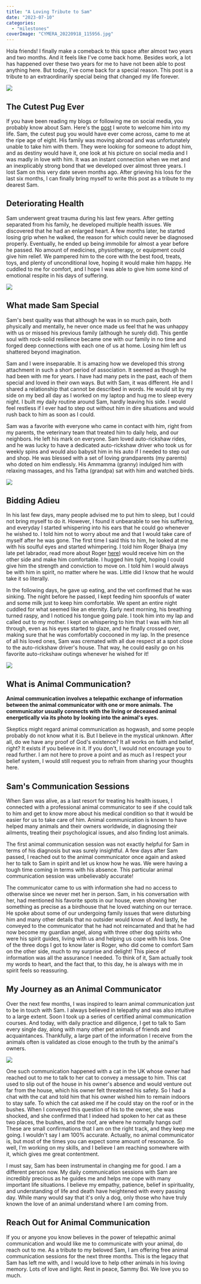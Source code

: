 ```yaml
---
title: "A Loving Tribute to Sam"
date: "2023-07-10"
categories: 
  - "milestones"
coverImage: "CYMERA_20220918_115956.jpg"
---
```


Hola friends! I finally make a comeback to this space after almost two years and two months. And it feels like I've come back home. Besides work, a lot has happened over these two years for me to have not been able to post anything here. But today, I've come back for a special reason. This post is a tribute to an extraordinarily special being that changed my life forever.

[![](images/PXL_20210603_123148985-768x1024.jpg)](https://ifsbutsandsetcs.com/wp-content/uploads/2023/07/PXL_20210603_123148985.jpg)

## The Cutest Pug Ever

If you have been reading my blogs or following me on social media, you probably know about Sam. Here's the [post](https://ifsbutsandsetcs.com/2021/04/welcome-home-sam/) I wrote to welcome him into my life. Sam, the cutest pug you would have ever come across, came to me at the ripe age of eight. His family was moving abroad and was unfortunately unable to take him with them. They were looking for someone to adopt him, and as destiny would have it, one look at his picture on social media and I was madly in love with him. It was an instant connection when we met and an inexplicably strong bond that we developed over almost three years. I lost Sam on this very date seven months ago. After grieving his loss for the last six months, I can finally bring myself to write this post as a tribute to my dearest Sam.

## Deteriorating Health

Sam underwent great trauma during his last few years. After getting separated from his family, he developed multiple health issues. We discovered that he had an enlarged heart. A few months later, he started losing grip when he walked, the reason for which could never be diagnosed properly. Eventually, he ended up being immobile for almost a year before he passed. No amount of medicines, physiotherapy, or equipment could give him relief. We pampered him to the core with the best food, treats, toys, and plenty of unconditional love, hoping it would make him happy. He cuddled to me for comfort, and I hope I was able to give him some kind of emotional respite in his days of suffering.

[![](images/WhatsApp-Image-2023-07-10-at-9.24.25-PM-594x1024.jpeg)](https://ifsbutsandsetcs.com/wp-content/uploads/2023/07/WhatsApp-Image-2023-07-10-at-9.24.25-PM.jpeg)

## What made Sam Special

Sam's best quality was that although he was in so much pain, both physically and mentally, he never once made us feel that he was unhappy with us or missed his previous family (although he surely did). This gentle soul with rock-solid resilience became one with our family in no time and forged deep connections with each one of us at home. Losing him left us shattered beyond imagination.

Sam and I were inseparable. It is amazing how we developed this strong attachment in such a short period of association. It seemed as though he had been with me for years. I have had many pets in the past, each of them special and loved in their own ways. But with Sam, it was different. He and I shared a relationship that cannot be described in words. He would sit by my side on my bed all day as I worked on my laptop and hug me to sleep every night. I built my daily routine around Sam, hardly leaving his side. I would feel restless if I ever had to step out without him in dire situations and would rush back to him as soon as I could.

Sam was a favorite with everyone who came in contact with him, right from my parents, the veterinary team that treated him to daily help, and our neighbors. He left his mark on everyone. Sam loved auto-rickshaw rides, and he was lucky to have a dedicated auto-rickshaw driver who took us for weekly spins and would also babysit him in his auto if I needed to step out and shop. He was blessed with a set of loving grandparents (my parents) who doted on him endlessly. His Ammamma (granny) indulged him with relaxing massages, and his Tatha (grandpa) sat with him and watched birds.

[![](images/PXL_20210705_123809680-1024x768.jpg)](https://ifsbutsandsetcs.com/wp-content/uploads/2023/07/PXL_20210705_123809680.jpg)

## Bidding Adieu

In his last few days, many people advised me to put him to sleep, but I could not bring myself to do it. However, I found it unbearable to see his suffering, and everyday I started whispering into his ears that he could go whenever he wished to. I told him not to worry about me and that I would take care of myself after he was gone. The first time I said this to him, he looked at me with his soulful eyes and started whimpering. I told him Roger Bhaiya (my late pet labrador, read more about Roger [here](https://ifsbutsandsetcs.com/2014/04/romp-ades-rogue-ades-with-roger/)) would receive him on the other side and make him comfortable. I hugged him tight, hoping I could give him the strength and conviction to move on. I told him I would always be with him in spirit, no matter where he was. Little did I know that he would take it so literally.

In the following days, he gave up eating, and the vet confirmed that he was sinking. The night before he passed, I kept feeding him spoonfuls of water and some milk just to keep him comfortable. We spent an entire night cuddled for what seemed like an eternity. Early next morning, his breathing turned raspy, and I noticed his tongue going pale. I took him into my lap and called out to my mother. I kept on whispering to him that I was with him all through, even as his eyes started to glaze, and he finally crossed over, making sure that he was comfortably cocooned in my lap. In the presence of all his loved ones, Sam was cremated with all due respect at a spot close to the auto-rickshaw driver's house. That way, he could easily go on his favorite auto-rickshaw outings whenever he wished for it!

[![](images/PXL_20220115_123933835-768x1024.jpg)](https://ifsbutsandsetcs.com/wp-content/uploads/2023/07/PXL_20220115_123933835.jpg)

## What is Animal Communication?

**Animal communication involves a telepathic exchange of information between the animal communicator with one or more animals.** **The communicator usually connects with the living or deceased animal energetically via its photo by looking into the animal's eyes.**

Skeptics might regard animal communication as hogwash, and some people probably do not know what it is. But I believe in the mystical unknown. After all, do we have any proof of God's existence? It all works on faith and belief, right? It exists if you believe in it. If you don't, I would not encourage you to read further. I am not here to prove a point and as much as I respect your belief system, I would still request you to refrain from sharing your thoughts here.

## Sam's Communication Sessions

When Sam was alive, as a last resort for treating his health issues, I connected with a professional animal communicator to see if she could talk to him and get to know more about his medical condition so that it would be easier for us to take care of him. Animal communication is known to have helped many animals and their owners worldwide, in diagnosing their ailments, treating their psychological issues, and also finding lost animals.

The first animal communication session was not exactly helpful for Sam in terms of his diagnosis but was surely insightful. A few days after Sam passed, I reached out to the animal communicator once again and asked her to talk to Sam in spirit and let us know how he was. We were having a tough time coming in terms with his absence. This particular animal communication session was unbelievably accurate!

The communicator came to us with information she had no access to otherwise since we never met her in person. Sam, in his conversation with her, had mentioned his favorite spots in our house, even showing her something as precise as a birdhouse that he loved watching on our terrace. He spoke about some of our undergoing family issues that were disturbing him and many other details that no outsider would know of. And lastly, he conveyed to the communicator that he had not reincarnated and that he had now become my guardian angel, along with three other dog spirits who were his spirit guides, living with us and helping us cope with his loss. One of the three dogs I got to know later is Roger, who did come to comfort Sam on the other side, much to my surprise and delight! This piece of information was all the assurance I needed. To think of it, Sam actually took my words to heart, and the fact that, to this day, he is always with me in spirit feels so reassuring.

## My Journey as an Animal Communicator

Over the next few months, I was inspired to learn animal communication just to be in touch with Sam. I always believed in telepathy and was also intuitive to a large extent. Soon I took up a series of certified animal communication courses. And today, with daily practice and diligence, I get to talk to Sam every single day, along with many other pet animals of friends and acquaintances. Thankfully, a large part of the information I receive from the animals often is validated as close enough to the truth by the animal's owners.

[![](images/CYMERA_20220918_115956-1024x1024.jpg)](https://ifsbutsandsetcs.com/wp-content/uploads/2023/07/CYMERA_20220918_115956.jpg)

One such communication happened with a cat in the UK whose owner had reached out to me to talk to her cat to convey a message to him. This cat used to slip out of the house in his owner's absence and would venture out far from the house, which his owner felt threatened his safety. So I had a chat with the cat and told him that his owner wished him to remain indoors to stay safe. To which the cat asked me if he could stay on the roof or in the bushes. When I conveyed this question of his to the owner, she was shocked, and she confirmed that I indeed had spoken to her cat as these two places, the bushes, and the roof, are where he normally hangs out! These are small confirmations that I am on the right track, and they keep me going. I wouldn't say I am 100% accurate. Actually, no animal communicator is, but most of the times you can expect some amount of resonance. So well, I'm working on my skills, and I believe I am reaching somewhere with it, which gives me great contentment.

I must say, Sam has been instrumental in changing me for good. I am a different person now. My daily communication sessions with Sam are incredibly precious as he guides me and helps me cope with many important life situations. I believe my empathy, patience, belief in spirituality, and understanding of life and death have heightened with every passing day. While many would say that it's only a dog, only those who have truly known the love of an animal understand where I am coming from.

## Reach Out for Animal Communication

If you or anyone you know believes in the power of telepathic animal communication and would like me to communicate with your animal, do reach out to me. As a tribute to my beloved Sam, I am offering free animal communication sessions for the next three months. This is the legacy that Sam has left me with, and I would love to help other animals in his loving memory. Lots of love and light. Rest in peace, Sammy Boi. We love you so much.
